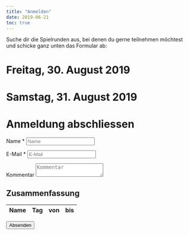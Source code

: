 ```yaml
---
title: "Anmelden"
date: 2019-06-21
toc: true
---
```


Suche dir die Spielrunden aus, bei denen du gerne teilnehmen möchtest und schicke ganz unten das Formular ab:

<template id="apollon-i18n">
    <p data-id="friday" data-text="Freitag">-</p>
    <p data-id="saturday" data-text="Samstag">-</p>
    <p data-id="choose" data-text="Auswählen">-</p>
    <p data-id="choosen" data-text="Ausgewählt">-</p>
    <p data-id="full" data-text="Ausgebucht">-</p>
    <!-- e.g. countryflags.com -->
    <p data-id="flag-url-DE" data-text="/graphics/germany-flag-small.png">-</p>
    <p data-id="flag-url-EN" data-text="/graphics/united-kingdom-flag-small.png">-</p>
    <p data-id="overlapping" data-text="Achtung: Mindestens zwei Spielrunden überlappen zeitlich!">-</p>
</template>

<template id="apollon-round-template">
    <label data-id="container">
        <div class="round">
            <h1><span data-id="name"></span></h1>
            <p>Spielleiter: <span data-id="gm"></span></p>
            <p>Spielbeschreibung: <span data-id="game-description"></span></p>
            <p>Kampagnenbeschreibung: <span data-id="campaign-description"></span></p>
            <p>Sprache: <span data-id="lang"></span> <img height="10" data-id="lang-img"></p>
            <p>Tag und Zeit: <span data-id="day"></span>, <span data-id="from"></span> &mdash; <span data-id="to"></span> <span>Uhr</span></p>
            <p>Spieler Aktuell: <strong><span data-id="players-current"></span></strong> / Max: <span data-id="players-max"></span></p>
            <input data-id="checkbox" type="checkbox">
            <p><input data-id="btn-choose" class="c-btn" type="button"></p>
            <p class="hint"><span data-id="hint"></span></p>
        </div>
    </label>
</template>

<template id="apollon-summary-template">
    <tr>
        <td><span data-id="name"></span></td>
        <td><span data-id="day"></span></td>
        <td><span data-id="from"></span> Uhr</td>
        <td><span data-id="to"></span> Uhr</td>
    </tr>
</template>

<div id="apollon-rounds">
    <h1>Freitag, 30. August 2019</h1>
    <div id="apollon-rounds-friday" class="u-bleed-out c-rounds"></div>
    <h1>Samstag, 31. August 2019</h1>
    <div id="apollon-rounds-saturday" class="u-bleed-out c-rounds"></div>
</div>

# Anmeldung abschliessen

<div class="c-form">
    <div>
        <p class="c-form--item c-form-field--text">
            <label for="name">Name *</label>
            <input name="name" id="name" type="text" placeholder="Name">
        </p>
        <p class="c-form--item c-form-field--text">
            <label for="email">E-Mail *</label>
            <input name="email" id="email" type="email" placeholder="E-Mail">
        </p>
        <p class="c-form--item c-form-field--text">
            <label for="comment">Kommentar</label>
            <textarea comment="message" id="comment" placeholder="Kommentar"></textarea>
        </p>
        <h2>Zusammenfassung</h2>
        <p id="apollon-summary-hint" class="hint"></p>
        <table>
            <thead>
            <tr>
                <th>Name</th>
                <th>Tag</th>
                <th>von</th>
                <th>bis</th>
            </tr>
            </thead>
            <tbody id="apollon-summary">
            </tbody>
        </table>
        <input class="c-btn" type="submit" id="submit" value="Absenden">
        <input type="hidden" name="_next" value="http://localhost:1313/program_test/">
        <input type="hidden" name="_captcha" value="false">
    </div>

</div>

<!--
<script src="http://127.0.0.1:5000/olymp.js"></script>
-->
<script src="https://api.gildedernacht.ch/olymp.js"></script>
<script src="/scripts/apollon-model.js"></script>
<script src="/scripts/apollon-view.js"></script>

</script>
